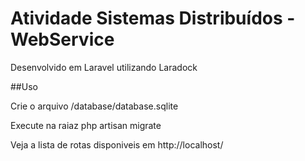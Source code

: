 # Atividade Sistemas Distribuídos - WebService

Desenvolvido em Laravel utilizando Laradock

##Uso

Crie o arquivo /database/database.sqlite

Execute na raiaz php artisan migrate

Veja a lista de rotas disponiveis em http://localhost/
